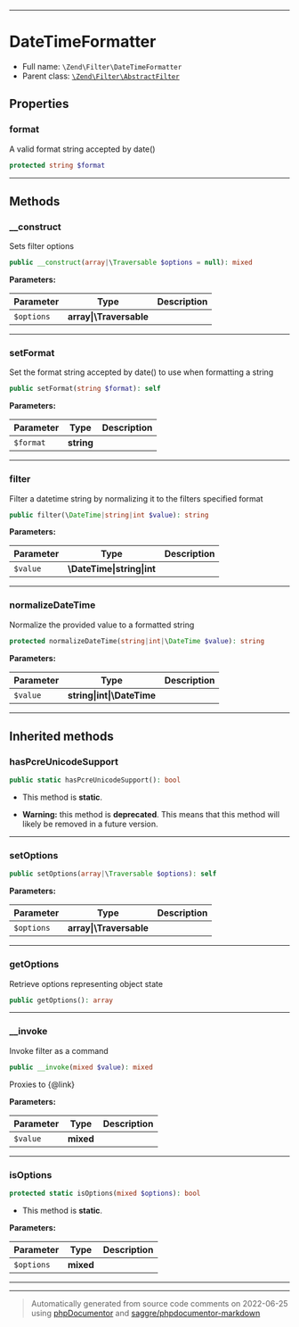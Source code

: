 ***

# DateTimeFormatter





* Full name: `\Zend\Filter\DateTimeFormatter`
* Parent class: [`\Zend\Filter\AbstractFilter`](./AbstractFilter.md)



## Properties


### format

A valid format string accepted by date()

```php
protected string $format
```






***

## Methods


### __construct

Sets filter options

```php
public __construct(array|\Traversable $options = null): mixed
```








**Parameters:**

| Parameter | Type | Description |
|-----------|------|-------------|
| `$options` | **array&#124;\Traversable** |  |




***

### setFormat

Set the format string accepted by date() to use when formatting a string

```php
public setFormat(string $format): self
```








**Parameters:**

| Parameter | Type | Description |
|-----------|------|-------------|
| `$format` | **string** |  |




***

### filter

Filter a datetime string by normalizing it to the filters specified format

```php
public filter(\DateTime|string|int $value): string
```








**Parameters:**

| Parameter | Type | Description |
|-----------|------|-------------|
| `$value` | **\DateTime&#124;string&#124;int** |  |




***

### normalizeDateTime

Normalize the provided value to a formatted string

```php
protected normalizeDateTime(string|int|\DateTime $value): string
```








**Parameters:**

| Parameter | Type | Description |
|-----------|------|-------------|
| `$value` | **string&#124;int&#124;\DateTime** |  |




***


## Inherited methods


### hasPcreUnicodeSupport



```php
public static hasPcreUnicodeSupport(): bool
```



* This method is **static**.


* **Warning:** this method is **deprecated**. This means that this method will likely be removed in a future version.






***

### setOptions



```php
public setOptions(array|\Traversable $options): self
```








**Parameters:**

| Parameter | Type | Description |
|-----------|------|-------------|
| `$options` | **array&#124;\Traversable** |  |




***

### getOptions

Retrieve options representing object state

```php
public getOptions(): array
```











***

### __invoke

Invoke filter as a command

```php
public __invoke(mixed $value): mixed
```

Proxies to {@link}






**Parameters:**

| Parameter | Type | Description |
|-----------|------|-------------|
| `$value` | **mixed** |  |




***

### isOptions



```php
protected static isOptions(mixed $options): bool
```



* This method is **static**.




**Parameters:**

| Parameter | Type | Description |
|-----------|------|-------------|
| `$options` | **mixed** |  |




***


***
> Automatically generated from source code comments on 2022-06-25 using [phpDocumentor](http://www.phpdoc.org/) and [saggre/phpdocumentor-markdown](https://github.com/Saggre/phpDocumentor-markdown)

